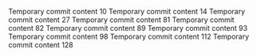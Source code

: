 Temporary commit content 10
Temporary commit content 14
Temporary commit content 27
Temporary commit content 81
Temporary commit content 82
Temporary commit content 89
Temporary commit content 93
Temporary commit content 98
Temporary commit content 112
Temporary commit content 128
